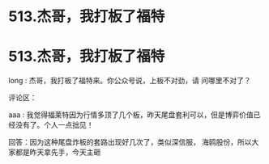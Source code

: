 # 513.杰哥，我打板了福特

# 513.杰哥，我打板了福特

long : 杰哥，我打板了福特来。你公众号说，上板不对劲，请 问哪里不对了？

评论区：

aaa : 我觉得福莱特因为行情多顶了几个板，昨天尾盘套利可以，但是博弈价值已经没有了。个人一点拙见！

回答：因为这种尾盘炸板的套路出现好几次了，类似深信服， 海鸥股份，所以大家都是昨天拿先手，今天主砸